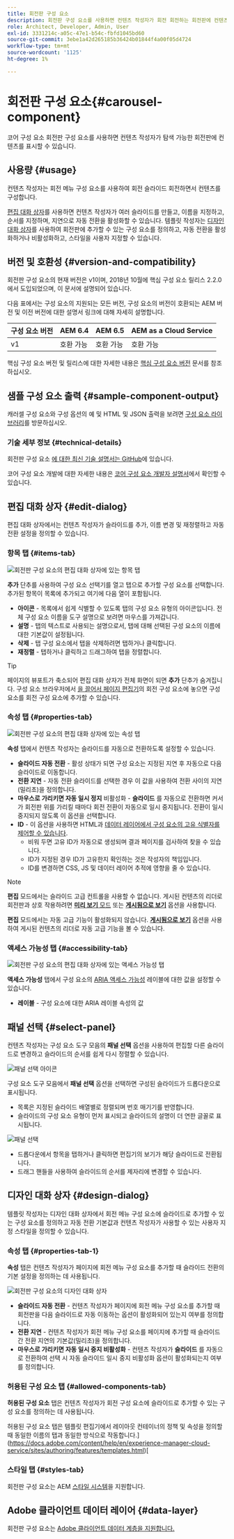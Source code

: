 ```yaml
---
title: 회전판 구성 요소
description: 회전판 구성 요소를 사용하면 컨텐츠 작성자가 회전 회전하는 회전판에 컨텐츠를 표시할 수 있습니다.
role: Architect, Developer, Admin, User
exl-id: 3331214c-a05c-47e1-b54c-fbfd1045bd60
source-git-commit: 3ebe1a42d265185b36424b01844f4a00f05d4724
workflow-type: tm+mt
source-wordcount: '1125'
ht-degree: 1%

---
```


# 회전판 구성 요소{#carousel-component}

코어 구성 요소 회전판 구성 요소를 사용하면 컨텐츠 작성자가 탐색 가능한 회전판에 컨텐츠를 표시할 수 있습니다.

## 사용량 {#usage}

컨텐츠 작성자는 회전 메뉴 구성 요소를 사용하여 회전 슬라이드 회전하면서 컨텐츠를 구성합니다.

[편집 대화 상자](#edit-dialog)를 사용하면 컨텐츠 작성자가 여러 슬라이드를 만들고, 이름을 지정하고, 순서를 지정하며, 지연으로 자동 전환을 활성화할 수 있습니다. 템플릿 작성자는 [디자인 대화 상자](#design-dialog)를 사용하여 회전판에 추가할 수 있는 구성 요소를 정의하고, 자동 전환을 활성화하거나 비활성화하고, 스타일을 사용자 지정할 수 있습니다.

## 버전 및 호환성 {#version-and-compatibility}

회전판 구성 요소의 현재 버전은 v1이며, 2018년 10월에 핵심 구성 요소 릴리스 2.2.0에서 도입되었으며, 이 문서에 설명되어 있습니다.

다음 표에서는 구성 요소의 지원되는 모든 버전, 구성 요소의 버전이 호환되는 AEM 버전 및 이전 버전에 대한 설명서 링크에 대해 자세히 설명합니다.

| 구성 요소 버전 | AEM 6.4 | AEM 6.5 | AEM as a Cloud Service |
|--- |--- |--- |---|
| v1 | 호환 가능 | 호환 가능 | 호환 가능 |

핵심 구성 요소 버전 및 릴리스에 대한 자세한 내용은 [핵심 구성 요소 버전](/help/versions.md) 문서를 참조하십시오.

## 샘플 구성 요소 출력 {#sample-component-output}

캐러셀 구성 요소와 구성 옵션의 예 및 HTML 및 JSON 출력을 보려면 [구성 요소 라이브러리](https://adobe.com/go/aem_cmp_library_carousel)를 방문하십시오.

### 기술 세부 정보 {#technical-details}

회전판 구성 요소 [에 대한 최신 기술 설명서는 GitHub](https://adobe.com/go/aem_cmp_tech_carousel_v1)에 있습니다.

코어 구성 요소 개발에 대한 자세한 내용은 [코어 구성 요소 개발자 설명서](/help/developing/overview.md)에서 확인할 수 있습니다.

## 편집 대화 상자 {#edit-dialog}

편집 대화 상자에서는 컨텐츠 작성자가 슬라이드를 추가, 이름 변경 및 재정렬하고 자동 전환 설정을 정의할 수 있습니다.

### 항목 탭 {#items-tab}

![회전판 구성 요소의 편집 대화 상자에 있는 항목 탭](/help/assets/carousel-edit-items.png)

**추가** 단추를 사용하여 구성 요소 선택기를 열고 탭으로 추가할 구성 요소를 선택합니다. 추가된 항목이 목록에 추가되고 여기에 다음 열이 포함됩니다.

* **아이콘**  - 목록에서 쉽게 식별할 수 있도록 탭의 구성 요소 유형의 아이콘입니다. 전체 구성 요소 이름을 도구 설명으로 보려면 마우스를 가져갑니다.
* **설명**  - 탭의 텍스트로 사용되는 설명으로서, 탭에 대해 선택된 구성 요소의 이름에 대한 기본값이 설정됩니다.
* **삭제**  - 탭 구성 요소에서 탭을 삭제하려면 탭하거나 클릭합니다.
* **재정렬**  - 탭하거나 클릭하고 드래그하여 탭을 정렬합니다.

>[!TIP]
>
>페이지의 뷰포트가 축소되어 편집 대화 상자가 전체 화면이 되면 **추가** 단추가 숨겨집니다. 구성 요소 브라우저에서 [을 끌어서 페이지 편집기](https://docs.adobe.com/content/help/en/experience-manager-cloud-service/sites/authoring/fundamentals/editing-content.html#inserting-a-component-from-the-components-browser)의 회전 구성 요소에 놓으면 구성 요소를 회전 구성 요소에 추가할 수 있습니다.

### 속성 탭 {#properties-tab}

![회전판 구성 요소의 편집 대화 상자에 있는 속성 탭](/help/assets/carousel-edit-properties.png)

**속성** 탭에서 컨텐츠 작성자는 슬라이드를 자동으로 전환하도록 설정할 수 있습니다.

* **슬라이드 자동 전환**  - 활성 상태가 되면 구성 요소는 지정된 지연 후 자동으로 다음 슬라이드로 이동합니다.
* **전환 지연**  - 자동 전환 슬라이드를 선택한 경우 이 값을 사용하여 전환 사이의 지연(밀리초)을 정의합니다.
* **마우스로 가리키면 자동 일시 정지**  비활성화 -  **슬라이드** 를 자동으로 전환하면 커서가 회전판 위를 가리킬 때마다 회전 전환이 자동으로 일시 중지됩니다. 전환이 일시 중지되지 않도록 이 옵션을 선택합니다.
* **ID**  - 이 옵션을 사용하면 HTML과  [데이터 레이어에서 구성 요소의 고유 식별자를 제어할 수 있습니다](/help/developing/data-layer/overview.md).
   * 비워 두면 고유 ID가 자동으로 생성되며 결과 페이지를 검사하여 찾을 수 있습니다.
   * ID가 지정된 경우 ID가 고유한지 확인하는 것은 작성자의 책임입니다.
   * ID를 변경하면 CSS, JS 및 데이터 레이어 추적에 영향을 줄 수 있습니다.

>[!NOTE]
>
>**편집** 모드에서는 슬라이드 고급 컨트롤을 사용할 수 없습니다. 게시된 컨텐츠의 리더로 회전판과 상호 작용하려면 [**미리 보기** 모드](https://docs.adobe.com/content/help/en/experience-manager-cloud-service/sites/authoring/fundamentals/editing-content.html#preview-mode) 또는 **[게시됨으로 보기](https://docs.adobe.com/content/help/en/experience-manager-cloud-service/sites/authoring/fundamentals/editing-content.html#view-as-published)** 옵션을 사용합니다.
>
>**편집** 모드에서는 자동 고급 기능이 활성화되지 않습니다. **[게시됨으로 보기](https://docs.adobe.com/content/help/en/experience-manager-cloud-service/sites/authoring/fundamentals/editing-content.html#view-as-published)** 옵션을 사용하여 게시된 컨텐츠의 리더로 자동 고급 기능을 볼 수 있습니다.

### 액세스 가능성 탭 {#accessibility-tab}

![회전판 구성 요소의 편집 대화 상자에 있는 액세스 가능성 탭](/help/assets/carousel-edit-accessibility.png)

**액세스 가능성** 탭에서 구성 요소의 [ARIA 액세스 가능성](https://www.w3.org/WAI/standards-guidelines/aria/) 레이블에 대한 값을 설정할 수 있습니다.

* **레이블**  - 구성 요소에 대한 ARIA 레이블 속성의 값

## 패널 선택 {#select-panel}

컨텐츠 작성자는 구성 요소 도구 모음의 **패널 선택** 옵션을 사용하여 편집할 다른 슬라이드로 변경하고 슬라이드의 순서를 쉽게 다시 정렬할 수 있습니다.

![패널 선택 아이콘](/help/assets/select-panel-icon.png)

구성 요소 도구 모음에서 **패널 선택** 옵션을 선택하면 구성된 슬라이드가 드롭다운으로 표시됩니다.

* 목록은 지정된 슬라이드 배열별로 정렬되며 번호 매기기를 반영합니다.
* 슬라이드의 구성 요소 유형이 먼저 표시되고 슬라이드의 설명이 더 연한 글꼴로 표시됩니다.

![패널 선택](/help/assets/select-panel-popover.png)

* 드롭다운에서 항목을 탭하거나 클릭하면 편집기의 보기가 해당 슬라이드로 전환됩니다.
* 드래그 핸들을 사용하여 슬라이드의 순서를 제자리에 변경할 수 있습니다.

## 디자인 대화 상자 {#design-dialog}

템플릿 작성자는 디자인 대화 상자에서 회전 메뉴 구성 요소에 슬라이드로 추가할 수 있는 구성 요소를 정의하고 자동 전환 기본값과 컨텐츠 작성자가 사용할 수 있는 사용자 지정 스타일을 정의할 수 있습니다.

### 속성 탭 {#properties-tab-1}

**속성** 탭은 컨텐츠 작성자가 페이지에 회전 메뉴 구성 요소를 추가할 때 슬라이드 전환의 기본 설정을 정의하는 데 사용됩니다.

![회전판 구성 요소의 디자인 대화 상자](/help/assets/carousel-design.png)

* **슬라이드 자동 전환**  - 컨텐츠 작성자가 페이지에 회전 메뉴 구성 요소를 추가할 때 회전판을 다음 슬라이드로 자동 이동하는 옵션이 활성화되어 있는지 여부를 정의합니다.
* **전환 지연**  - 컨텐츠 작성자가 회전 메뉴 구성 요소를 페이지에 추가할 때 슬라이드 간 전환 지연의 기본값(밀리초)을 정의합니다.
* **마우스로 가리키면 자동 일시 중지 비활성화**  - 컨텐츠 작성자가  **슬라이드** 를 자동으로 전환하여 선택 시 자동 슬라이드 일시 중지 비활성화 옵션이 활성화되는지 여부를 정의합니다.

### 허용된 구성 요소 탭 {#allowed-components-tab}

**허용된 구성 요소** 탭은 컨텐츠 작성자가 회전 구성 요소에 슬라이드로 추가할 수 있는 구성 요소를 정의하는 데 사용됩니다.

허용된 구성 요소 탭은 템플릿 편집기에서 레이아웃 컨테이너의 정책 및 속성을 정의할 때 동일한 이름의 탭과 동일한 방식으로 작동합니다.](https://docs.adobe.com/content/help/en/experience-manager-cloud-service/sites/authoring/features/templates.html)[

### 스타일 탭 {#styles-tab}

회전판 구성 요소는 AEM [스타일 시스템](/help/get-started/authoring.md#component-styling)을 지원합니다.

## Adobe 클라이언트 데이터 레이어 {#data-layer}

회전판 구성 요소는 [Adobe 클라이언트 데이터 계층을 지원합니다.](/help/developing/data-layer/overview.md)
